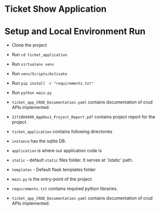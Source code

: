 # Ticket Show Application

# Setup and Local Environment Run

- Clone the project
- Run `cd ticket_application`
- Run `virtualenv venv`
- Run `venv/Scripts/Activate`
- Run `pip install -r "requirements.txt"`
- Run `python main.py`  

- `ticket_app_CRUD_Documentation.yaml` contains documentation of crud APIs implemented.
- `21f1004990_AppDev1_Project_Report.pdf` contains project report for the project.
- `ticket_application` contains following directories
- `instance` has the sqlite DB. 
- `application` is where our application code is
- `static` - default `static` files folder. It serves at '/static' path.
- `templates` - Default flask templates folder
- `main.py` is the entry-point of the project.
- `requirements.txt` contains required python libraries.
- `ticket_app_CRUD_Documentation.yaml` contains documentation of crud APIs implemented.
